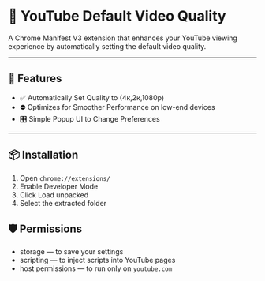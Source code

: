 # 🎥 YouTube Default Video Quality
A Chrome Manifest V3 extension that enhances your YouTube viewing experience by automatically setting the default video quality.

---

## 🚀 Features

- ✅ Automatically Set Quality to (4к,2к,1080p)
- ⛔ Optimizes for Smoother Performance on low-end devices
- 🎛️ Simple Popup UI to Change Preferences

---

## 📦 Installation

1. Open `chrome://extensions/`
2. Enable Developer Mode
3. Click Load unpacked
4. Select the extracted folder

## 🛡️ Permissions

- storage — to save your settings
- scripting — to inject scripts into YouTube pages
- host permissions — to run only on `youtube.com`

